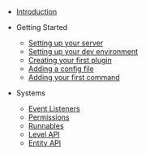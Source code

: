 - [Introduction](README.md)

- Getting Started

  - [Setting up your server](getting_started/setting_up_your_server.md)
  - [Setting up your dev environment](getting_started/setup.md)
  - [Creating your first plugin](getting_started/your_first_plugin.md)
  - [Adding a config file](getting_started/adding_a_configuration_file.md)
  - [Adding your first command](getting_started/adding_a_custom_command.md)

- Systems

  - [Event Listeners](systems/event_listeners.md)
  - [Permissions](systems/permissions.md)
  - [Runnables](systems/runnables.md)
  - [Level API](systems/level_api.md)
  - [Entity API](systems/entity_api.md)
